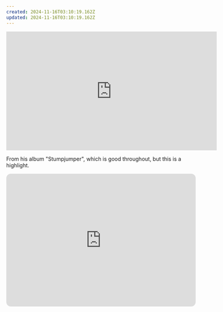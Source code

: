 ```yaml
---
created: 2024-11-16T03:10:19.162Z
updated: 2024-11-16T03:10:19.162Z
---
```

<iframe width="560" height="315" src="https://www.youtube.com/embed/tXfgfnzeUvE?si=I7WAnZaVzLKSTCCc" title="YouTube video player" frameborder="0" allow="accelerometer; autoplay; clipboard-write; encrypted-media; gyroscope; picture-in-picture; web-share" referrerpolicy="strict-origin-when-cross-origin" allowfullscreen></iframe>

From his album "Stumpjumper", which is good throughout, but this is a highlight.

<iframe style="border-radius:12px" src="https://open.spotify.com/embed/album/4k4Acx6Tx3mVSTXcEFmOmd?utm_source=generator" width="100%" height="352" frameBorder="0" allowfullscreen="" allow="autoplay; clipboard-write; encrypted-media; fullscreen; picture-in-picture" loading="lazy"></iframe>